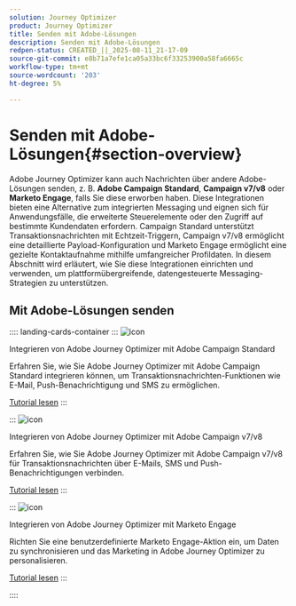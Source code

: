 ```yaml
---
solution: Journey Optimizer
product: Journey Optimizer
title: Senden mit Adobe-Lösungen
description: Senden mit Adobe-Lösungen
redpen-status: CREATED_||_2025-08-11_21-17-09
source-git-commit: e8b71a7efe1ca05a33bc6f33253900a58fa6665c
workflow-type: tm+mt
source-wordcount: '203'
ht-degree: 5%

---
```



# Senden mit Adobe-Lösungen{#section-overview}

Adobe Journey Optimizer kann auch Nachrichten über andere Adobe-Lösungen senden, z. B. **Adobe Campaign Standard**, **Campaign v7/v8** oder **Marketo Engage**, falls Sie diese erworben haben. Diese Integrationen bieten eine Alternative zum integrierten Messaging und eignen sich für Anwendungsfälle, die erweiterte Steuerelemente oder den Zugriff auf bestimmte Kundendaten erfordern. Campaign Standard unterstützt Transaktionsnachrichten mit Echtzeit-Triggern, Campaign v7/v8 ermöglicht eine detaillierte Payload-Konfiguration und Marketo Engage ermöglicht eine gezielte Kontaktaufnahme mithilfe umfangreicher Profildaten. In diesem Abschnitt wird erläutert, wie Sie diese Integrationen einrichten und verwenden, um plattformübergreifende, datengesteuerte Messaging-Strategien zu unterstützen.

## Mit Adobe-Lösungen senden

:::: landing-cards-container
:::
![icon](https://cdn.experienceleague.adobe.com/icons/puzzle-piece.svg)

Integrieren von Adobe Journey Optimizer mit Adobe Campaign Standard

Erfahren Sie, wie Sie Adobe Journey Optimizer mit Adobe Campaign Standard integrieren können, um Transaktionsnachrichten-Funktionen wie E-Mail, Push-Benachrichtigung und SMS zu ermöglichen.

[Tutorial lesen](../using/action/acs-action.md)
:::

:::
![icon](https://cdn.experienceleague.adobe.com/icons/puzzle-piece.svg)

Integrieren von Adobe Journey Optimizer mit Adobe Campaign v7/v8

Erfahren Sie, wie Sie Adobe Journey Optimizer mit Adobe Campaign v7/v8 für Transaktionsnachrichten über E-Mails, SMS und Push-Benachrichtigungen verbinden.

[Tutorial lesen](../using/action/acc-action.md)
:::

:::
![icon](https://cdn.experienceleague.adobe.com/icons/puzzle-piece.svg)

Integrieren von Adobe Journey Optimizer mit Marketo Engage

Richten Sie eine benutzerdefinierte Marketo Engage-Aktion ein, um Daten zu synchronisieren und das Marketing in Adobe Journey Optimizer zu personalisieren.

[Tutorial lesen](../using/action/marketo-engage.md)
:::

::::
